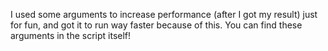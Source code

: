 I used some arguments to increase performance (after I got my result) just for fun, and got it to run way faster because of this. You can find these arguments in the script itself!
